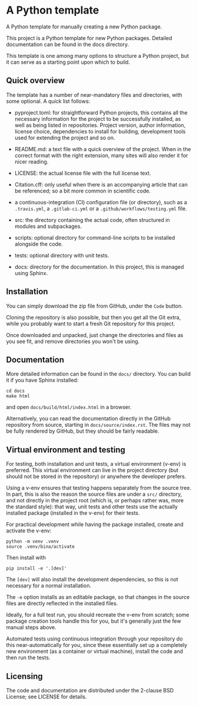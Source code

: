 # A Python template

A Python template for manually creating a new Python package.


This project is a Python template for new Python packages. Detailed documentation can be found in the docs directory.

This template is one among many options to structure a Python project, but it can serve as a starting point upon which to build.

## Quick overview

The template has a number of near-mandatory files and directories, with some optional. A quick list follows:

- pyproject.toml: for straightforward Python projects, this contains all the necessary information for the project to be successfully installed, as well as being listed in repositories. Project version, author information, license choice, dependencies to install for building, development tools used for extending the project and so on.

- README.md: a text file with a quick overview of the project. When in the correct format with the right extension, many sites will also render it for nicer reading.

- LICENSE: the actual license file with the full license text.

- Citation.cff: only useful when there is an accompanying article that can be referenced; so a bit more common in scientific code.

- a continuous-integration (CI) configuration file (or directory), such as a `.travis.yml`, a `.gitlab-ci.yml` or a `.github/workflows/testing.yml` file.

- src: the directory containing the actual code, often structured in modules and subpackages.

- scripts: optional directory for command-line scripts to be installed alongside the code.

- tests: optional directory with unit tests.

- docs: directory for the documentation. In this project, this is managed using Sphinx.


## Installation

You can simply download the zip file from GitHub, under the `Code` button.

Cloning the repository is also possible, but then you get all the Git extra, while you probably want to start a fresh Git repository for this project.

Once downloaded and unpacked, just change the directories and files as you see fit, and remove directories you won't be using.


## Documentation

More detailed information can be found in the `docs/` directory. You can build it if you have Sphinx installed:
```
cd docs
make html
```
and open `docs/build/html/index.html` in a browser.

Alternatively, you can read the documentation directly in the GitHub repository from source, starting in `docs/source/index.rst`. The files may not be fully rendered by GitHub, but they should be fairly readable.


## Virtual environment and testing

For testing, both installation and unit tests, a virtual environment (v-env) is preferred. This virtual environment can live in the project directory (but should not be stored in the repository) or anywhere the developer prefers. 

Using a v-env ensures that testing happens separately from the source tree. In part, this is also the reason the source files are under a `src/` directory, and not directly in the project root (which is, or perhaps rather was, more the standard style): that way, unit tests and other tests use the actually installed package (installed in the v-env) for their tests.

For practical development while having the package installed, create and activate the v-env:
```
python -m venv .venv
source .venv/bina/activate
```

Then install with
```
pip install -e '.[dev]'
```

The `[dev]` will also install the development dependencies, so this is not necessary for a normal installation.

The `-e` option installs as an editable package, so that changes in the source files are directly reflected in the installed files.

Ideally, for a full test run, you should recreate the v-env from scratch; some package creation tools handle this for you, but it's generally just the few manual steps  above.

Automated tests using continuous integration through your repository do this near-automatically for you, since these essentially set up a completely new environment (as a container or virtual machine), install the code and then run the tests.

## Licensing

The code and documentation are distributed under the 2-clause BSD License; see LICENSE for details.
